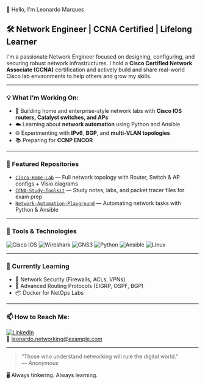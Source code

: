 👋 Hello, I'm Leonardo Marques

## 🛠️ Network Engineer | CCNA Certified | Lifelong Learner

I'm a passionate Network Engineer focused on designing, configuring, and securing robust network infrastructures. I hold a **Cisco Certified Network Associate (CCNA)** certification and actively build and share real-world Cisco lab environments to help others and grow my skills.

---

### 💡 What I’m Working On:
- 🔧 Building home and enterprise-style network labs with **Cisco IOS routers, Catalyst switches, and APs**
- ☁️ Learning about **network automation** using Python and Ansible
- 🌐 Experimenting with **IPv6**, **BGP**, and **multi-VLAN topologies**
- 📚 Preparing for **CCNP ENCOR**

---

### 📁 Featured Repositories
<!-- Replace these links with actual repos you create -->
- [`Cisco-Home-Lab`](https://github.com/yourusername/Cisco-Home-Lab) — Full network topology with Router, Switch & AP configs + Visio diagrams
- [`CCNA-Study-Toolkit`](https://github.com/yourusername/CCNA-Study-Toolkit) — Study notes, labs, and packet tracer files for exam prep
- [`Network-Automation-Playground`](https://github.com/yourusername/Network-Automation-Playground) — Automating network tasks with Python & Ansible

---

### 🧰 Tools & Technologies
![Cisco IOS](https://img.shields.io/badge/-Cisco%20IOS-0d1117?style=for-the-badge&logo=cisco&logoColor=white)
![Wireshark](https://img.shields.io/badge/-Wireshark-0d1117?style=for-the-badge&logo=wireshark&logoColor=blue)
![GNS3](https://img.shields.io/badge/-GNS3-0d1117?style=for-the-badge&logo=gns3&logoColor=orange)
![Python](https://img.shields.io/badge/-Python-0d1117?style=for-the-badge&logo=python)
![Ansible](https://img.shields.io/badge/-Ansible-0d1117?style=for-the-badge&logo=ansible)
![Linux](https://img.shields.io/badge/-Linux-0d1117?style=for-the-badge&logo=linux)

---

### 🌱 Currently Learning
- 🔐 Network Security (Firewalls, ACLs, VPNs)
- 🧠 Advanced Routing Protocols (EIGRP, OSPF, BGP)
- 📦 Docker for NetOps Labs

---

### 📫 How to Reach Me:
[![LinkedIn](https://img.shields.io/badge/-LinkedIn-0A66C2?style=flat&logo=linkedin&logoColor=white)](https://www.linkedin.com/in/yourprofile)  
📧 leonardo.networking@example.com

---

> “Those who understand networking will rule the digital world.”  
> — *Anonymous*

🖥️ Always tinkering. Always learning.
